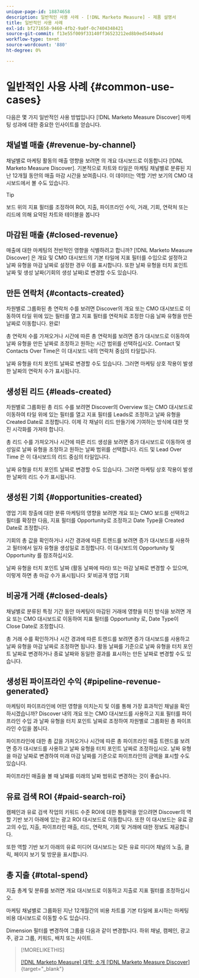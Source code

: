 ```yaml
---
unique-page-id: 18874658
description: 일반적인 사용 사례 - [!DNL Marketo Measure] - 제품 설명서
title: 일반적인 사용 사례
exl-id: bf271658-9460-4fb2-9a0f-0c7404348421
source-git-commit: f13e55f009f33140ff36523212ed8b9ed5449a4d
workflow-type: tm+mt
source-wordcount: '880'
ht-degree: 0%

---
```


# 일반적인 사용 사례 {#common-use-cases}

다음은 몇 가지 일반적인 사용 방법입니다 [!DNL Marketo Measure Discover] 마케팅 성과에 대한 중요한 인사이트를 얻습니다.

## 채널별 매출 {#revenue-by-channel}

채널별로 마케팅 활동의 매출 영향을 보려면 의 개요 대시보드로 이동합니다 [!DNL Marketo Measure Discover]. 기본적으로 차트와 타일은 마케팅 채널별로 분류된 지난 12개월 동안의 매출 마감 시간을 보여줍니다. 이 데이터는 역할 기반 보기의 CMO 대시보드에서 볼 수도 있습니다.

>[!TIP]
>
>보드 위의 지표 필터를 조정하여 ROI, 지출, 파이프라인 수익, 거래, 기회, 연락처 또는 리드에 의해 요약된 차트와 테이블을 봅니다

## 마감된 매출 {#closed-revenue}

매출에 대한 마케팅의 전반적인 영향을 식별하려고 합니까? [!DNL Marketo Measure Discover] 은 개요 및 CMO 대시보드의 기본 타일에 지표 필터를 수입으로 설정하고 날짜 유형을 마감 날짜로 설정한 경우 이를 표시합니다. 또한 날짜 유형을 터치 포인트 날짜 및 생성 날짜(기회의 생성 날짜)로 변경할 수도 있습니다.

## 만든 연락처 {#contacts-created}

차원별로 그룹화된 총 연락처 수를 보려면 Discover의 개요 또는 CMO 대시보드로 이동하여 타일 위에 있는 필터를 열고 지표 필터를 연락처로 조정한 다음 날짜 유형을 만든 날짜로 이동합니다. 완료!

총 연락처 수를 가져오거나 시간에 따른 총 연락처를 보려면 증가 대시보드로 이동하여 날짜 유형을 만든 날짜로 조정하고 원하는 시간 범위를 선택하십시오. Contact 및 Contacts Over Time은 이 대시보드 내의 연락처 중심의 타일입니다.

날짜 유형을 터치 포인트 날짜로 변경할 수도 있습니다. 그러면 마케팅 상호 작용이 발생한 날짜의 연락처 수가 표시됩니다.

## 생성된 리드 {#leads-created}

차원별로 그룹화된 총 리드 수를 보려면 Discover의 Overview 또는 CMO 대시보드로 이동하여 타일 위에 있는 필터를 열고 지표 필터를 Leads로 조정하고 날짜 유형을 Created Date로 조정합니다. 이제 각 채널이 리드 만들기에 기여하는 방식에 대한 멋진 시각화를 가져야 합니다.

총 리드 수를 가져오거나 시간에 따른 리드 생성을 보려면 증가 대시보드로 이동하여 생성일로 날짜 유형을 조정하고 원하는 날짜 범위를 선택합니다. 리드 및 Lead Over Time 은 이 대시보드의 리드 중심의 타일입니다.

날짜 유형을 터치 포인트 날짜로 변경할 수도 있습니다. 그러면 마케팅 상호 작용이 발생한 날짜의 리드 수가 표시됩니다.

## 생성된 기회 {#opportunities-created}

영업 기회 창출에 대한 분류 마케팅의 영향을 보려면 개요 또는 CMO 보드를 선택하고 필터를 확장한 다음, 지표 필터를 Opportunity로 조정하고 Date Type을 Created Date로 조정합니다.

기회의 총 값을 확인하거나 시간 경과에 따른 트렌드를 보려면 증가 대시보드를 사용하고 필터에서 일자 유형을 생성일로 조정합니다. 이 대시보드의 Opportunity 및 Opportunity 를 참조하십시오.

날짜 유형을 터치 포인트 날짜 (활동 날짜에 따라) 또는 마감 날짜로 변경할 수 있으며, 이렇게 하면 총 마감 수가 표시됩니다 _및_ 비공개 영업 기회

## 비공개 거래 {#closed-deals}

채널별로 분류된 특정 기간 동안 마케팅이 마감된 거래에 영향을 미친 방식을 보려면 개요 또는 CMO 대시보드로 이동하여 지표 필터를 Opportunity 로, Date Type이 Close Date로 조정합니다.

총 거래 수를 확인하거나 시간 경과에 따른 트렌드를 보려면 증가 대시보드를 사용하고 날짜 유형을 마감 날짜로 조정하면 됩니다. 활동 날짜를 기준으로 날짜 유형을 터치 포인트 날짜로 변경하거나 종료 날짜와 동일한 결과를 표시하는 만든 날짜로 변경할 수도 있습니다.

## 생성된 파이프라인 수익 {#pipeline-revenue-generated}

마케팅이 파이프라인에 어떤 영향을 미치는지 및 이를 통해 가장 효과적인 채널을 확인하시겠습니까? Discover 내의 개요 또는 CMO 대시보드를 사용하고 지표 필터를 파이프라인 수입 과 날짜 유형을 터치 포인트 날짜로 조정하여 차원별로 그룹화된 총 파이프라인 수입을 봅니다.

파이프라인에 대한 총 값을 가져오거나 시간에 따른 총 파이프라인 매출 트렌드를 보려면 증가 대시보드를 사용하고 날짜 유형을 터치 포인트 날짜로 조정하십시오. 날짜 유형을 마감 날짜로 변경하여 미래 마감 날짜를 기준으로 파이프라인의 금액을 표시할 수도 있습니다.

파이프라인 매출을 볼 때 날짜를 미래의 날짜 범위로 변경하는 것이 좋습니다.

## 유료 검색 ROI {#paid-search-roi}

캠페인과 유료 검색 작업의 키워드 수준 ROI에 대한 통찰력을 얻으려면 Discover의 역할 기반 보기 아래에 있는 광고 ROI 대시보드로 이동합니다. 또한 이 대시보드는 유료 광고의 수입, 지출, 파이프라인 매출, 리드, 연락처, 기회 및 거래에 대한 정보도 제공합니다.

또한 역할 기반 보기 아래의 유료 미디어 대시보드는 모든 유료 미디어 채널의 노출, 클릭, 페이지 보기 및 방문을 표시합니다.

## 총 지출 {#total-spend}

지출 총계 및 분류를 보려면 개요 대시보드로 이동하고 지출로 지표 필터를 조정하십시오.

마케팅 채널별로 그룹화된 지난 12개월간의 비용 차트를 기본 타일에 표시하는 마케팅 비용 대시보드로 이동할 수도 있습니다.

Dimension 필터를 변경하여 그룹을 다음과 같이 변경합니다. 하위 채널, 캠페인, 광고주, 광고 그룹, 키워드, 배치 또는 사이트.

>[!MORELIKETHIS]
>
>[[!DNL Marketo Measure] 대학: 소개 [!DNL Marketo Measure Discover]](https://universityonline.marketo.com/courses/bizible-discover/#/page/5c645586a7863a73ad3b23e6){target="_blank"}
